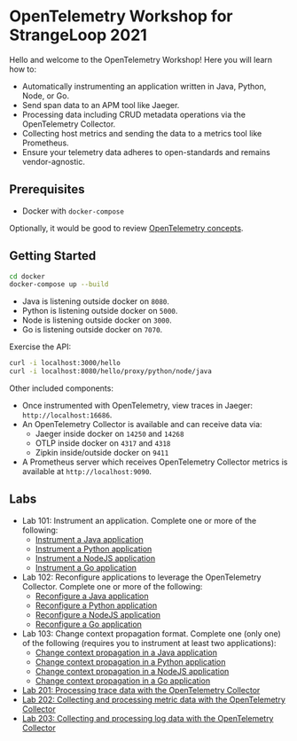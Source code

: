 # OpenTelemetry Workshop for StrangeLoop 2021

Hello and welcome to the OpenTelemetry Workshop! Here you will learn how to:

- Automatically instrumenting an application written in Java, Python, Node, or Go.
- Send span data to an APM tool like Jaeger.
- Processing data including CRUD metadata operations via the OpenTelemetry
  Collector.
- Collecting host metrics and sending the data to a metrics tool like
  Prometheus.
- Ensure your telemetry data adheres to open-standards and remains
  vendor-agnostic.

## Prerequisites

- Docker with `docker-compose`

Optionally, it would be good to review [OpenTelemetry
concepts](https://opentelemetry.io/docs/concepts/).

## Getting Started

```bash
cd docker
docker-compose up --build
```

- Java is listening outside docker on `8080`.
- Python is listening outside docker on `5000`.
- Node is listening outside docker on `3000`.
- Go is listening outside docker on `7070`.

Exercise the API:

```bash
curl -i localhost:3000/hello
curl -i localhost:8080/hello/proxy/python/node/java
```

Other included components:

- Once instrumented with OpenTelemetry, view traces in Jaeger:
`http://localhost:16686`.
- An OpenTelemetry Collector is available and can receive data via:
  - Jaeger inside docker on `14250` and `14268`
  - OTLP inside docker on `4317` and `4318`
  - Zipkin inside/outside docker on `9411`
- A Prometheus server which receives OpenTelemetry Collector metrics is available at `http://localhost:9090`.

## Labs

- Lab 101: Instrument an application. Complete one or more of the following:
  - [Instrument a Java application](java#lab-101-automatically-instrumenting-this-application-with-opentelemetry)
  - [Instrument a Python application](python#lab-101-automatically-instrumenting-this-application-with-opentelemetry)
  - [Instrument a NodeJS application](node#lab-101-automatically-instrumenting-this-application-with-opentelemetry)
  - [Instrument a Go application](go#lab-101-automatically-instrumenting-this-application-with-opentelemetry)
- Lab 102: Reconfigure applications to leverage the OpenTelemetry Collector.
  Complete one or more of the following:
  - [Reconfigure a Java application](java#lab-102-send-data-to-the-opentelemetry-collector)
  - [Reconfigure a Python application](python#lab-102-send-data-to-the-opentelemetry-collector)
  - [Reconfigure a NodeJS application](node#lab-102-send-data-to-the-opentelemetry-collector)
  - [Reconfigure a Go application](go#lab-102-send-data-to-the-opentelemetry-collector)
- Lab 103: Change context propagation format. Complete one (only one) of the
  following (requires you to instrument at least two applications):
  - [Change context propagation in a Java application](java#lab-103-instrument-another-application-and-call-it)
  - [Change context propagation in a Python application](python#lab-103-instrument-another-application-and-call-it)
  - [Change context propagation in a NodeJS application](node#lab-103-instrument-another-application-and-call-it)
  - [Change context propagation in a Go application](go#lab-103-instrument-another-application-and-call-it)
- [Lab 201: Processing trace data with the OpenTelemetry Collector](docker/lab200.md#lab-201-processing-trace-data-with-the-opentelemetry-collector)
- [Lab 202: Collecting and processing metric data with the OpenTelemetry Collector](docker/lab200.md#lab-202-collecting-and-processing-metric-data-with-the-opentelemetry-collector)
- [Lab 203: Collecting and processing log data with the OpenTelemetry Collector](docker/lab200.md#lab-203-collecting-and-processing-log-data-with-the-opentelemetry-collector)
